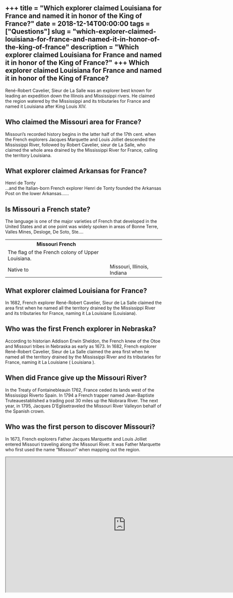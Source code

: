 +++
title = "Which explorer claimed Louisiana for France and named it in honor of the King of France?"
date = 2018-12-14T00:00:00
tags = ["Questions"]
slug = "which-explorer-claimed-louisiana-for-france-and-named-it-in-honor-of-the-king-of-france"
description = "Which explorer claimed Louisiana for France and named it in honor of the King of France?"
+++
Which explorer claimed Louisiana for France and named it in honor of the King of France?
----------------------------------------------------------------------------------------

René-Robert Cavelier, Sieur de La Salle was an explorer best known for leading an expedition down the Illinois and Mississippi rivers. He claimed the region watered by the Mississippi and its tributaries for France and named it Louisiana after King Louis XIV.

Who claimed the Missouri area for France?
-----------------------------------------

Missouri’s recorded history begins in the latter half of the 17th cent. when the French explorers Jacques Marquette and Louis Jolliet descended the Mississippi River, followed by Robert Cavelier, sieur de La Salle, who claimed the whole area drained by the Mississippi River for France, calling the territory Louisiana.

What explorer claimed Arkansas for France?
------------------------------------------

Henri de Tonty  
…and the Italian-born French explorer Henri de Tonty founded the Arkansas Post on the lower Arkansas……

Is Missouri a French state?
---------------------------

The language is one of the major varieties of French that developed in the United States and at one point was widely spoken in areas of Bonne Terre, Valles Mines, Desloge, De Soto, Ste….

<table><tr><th>Missouri French</th></tr><tr><td>The flag of the French colony of Upper Louisiana.</td></tr><tr><td>Native to</td><td>Missouri, Illinois, Indiana</td></tr></table>

What explorer claimed Louisiana for France?
-------------------------------------------

In 1682, French explorer René-Robert Cavelier, Sieur de La Salle claimed the area first when he named all the territory drained by the Mississippi River and its tributaries for France, naming it La Louisiane (Louisiana).

Who was the first French explorer in Nebraska?
----------------------------------------------

According to historian Addison Erwin Sheldon, the French knew of the Otoe and Missouri tribes in Nebraska as early as 1673. In 1682, French explorer René-Robert Cavelier, Sieur de La Salle claimed the area first when he named all the territory drained by the Mississippi River and its tributaries for France, naming it La Louisiane ( Louisiana ).

When did France give up the Missouri River?
-------------------------------------------

In the Treaty of Fontainebleauin 1762, France ceded its lands west of the Mississippi Riverto Spain. In 1794 a French trapper named Jean-Baptiste Truteauestablished a trading post 30 miles up the Niobrara River. The next year, in 1795, Jacques D’Eglisetraveled the Missouri River Valleyon behalf of the Spanish crown.

Who was the first person to discover Missouri?
----------------------------------------------

In 1673, French explorers Father Jacques Marquette and Louis Jolliet entered Missouri traveling along the Missouri River. It was Father Marquette who first used the name “Missouri” when mapping out the region.

<iframe allow="accelerometer; autoplay; clipboard-write; encrypted-media; gyroscope; picture-in-picture" allowfullscreen="" class="__youtube_prefs__  epyt-is-override  no-lazyload" data-no-lazy="1" data-origheight="433" data-origwidth="770" data-skipgform_ajax_framebjll="" height="433" id="_ytid_93078" loading="lazy" src="https://www.youtube.com/embed/UqUSY59Kilk?enablejsapi=1&autoplay=0&cc_load_policy=0&cc_lang_pref=&iv_load_policy=1&loop=0&modestbranding=0&rel=1&fs=1&playsinline=0&autohide=2&theme=dark&color=red&controls=1&" title="YouTube player" width="770"></iframe>